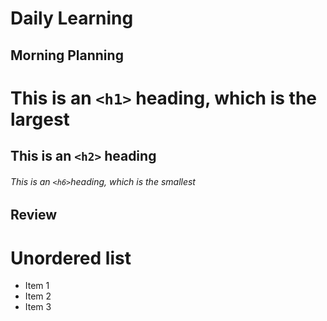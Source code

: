 # Daily Learning
## Morning Planning

# This is an `<h1>` heading, which is the largest

## This is an `<h2>` heading

###### This is an `<h6>`heading, which is the smallest

## Review


# Unordered list
- Item 1
- Item 2
- Item 3

